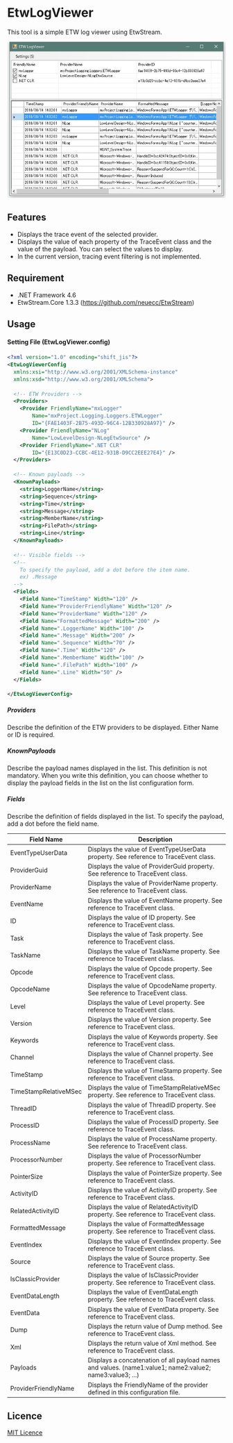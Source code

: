 # EtwLogViewer

This tool is a simple ETW log viewer using EtwStream.

![screenshot](./document/image/screenshot.jpg "screenshot")


## Features ##

* Displays the trace event of the selected provider.
* Displays the value of each property of the TraceEvent class and the value of the payload. You can select the values to display.
* In the current version, tracing event filtering is not implemented.

## Requirement ##

* .NET Framework 4.6
* EtwStream.Core 1.3.3 (https://github.com/neuecc/EtwStream)

## Usage ##

#### Setting File (EtwLogViewer.config) ####

```xml
<?xml version="1.0" encoding="shift_jis"?>
<EtwLogViewerConfig
  xmlns:xsi="http://www.w3.org/2001/XMLSchema-instance"
  xmlns:xsd="http://www.w3.org/2001/XMLSchema">

  <!-- ETW Providers -->
  <Providers>
    <Provider FriendlyName="mxLogger"
        Name="mxProject.Logging.Loggers.ETWLogger"
        ID="{FAE1403F-2B75-493D-96C4-12B330928A97}" />
    <Provider FriendlyName="NLog"
        Name="LowLevelDesign-NLogEtwSource" />
    <Provider FriendlyName=".NET CLR"
        ID="{E13C0D23-CCBC-4E12-931B-D9CC2EEE27E4}" />
  </Providers>
  
  <!-- Known payloads -->
  <KnownPayloads>
    <string>LoggerName</string>
    <string>Sequence</string>
	<string>Time</string>
	<string>Message</string>
	<string>MemberName</string>
	<string>FilePath</string>
	<string>Line</string>
  </KnownPayloads>
  
  <!-- Visible fields -->
  <!--
    To specify the payload, add a dot before the item name.
    ex) .Message
  -->
  <Fields>
    <Field Name="TimeStamp" Width="120" />
    <Field Name="ProviderFriendlyName" Width="120" />
    <Field Name="ProviderName" Width="120" />
    <Field Name="FormattedMessage" Width="200" />
    <Field Name=".LoggerName" Width="100" />
    <Field Name=".Message" Width="200" />
    <Field Name=".Sequence" Width="70" />
    <Field Name=".Time" Width="120" />
    <Field Name=".MemberName" Width="100" />
    <Field Name=".FilePath" Width="100" />
    <Field Name=".Line" Width="50" />
  </Fields>
  
</EtwLogViewerConfig>
```

##### Providers #####

Describe the definition of the ETW providers to be displayed. Either Name or ID is required.

##### KnownPayloads #####

Describe the payload names displayed in the list.
This definition is not mandatory. When you write this definition, you can choose whether to display the payload fields in the list on the list configuration form.

##### Fields #####

Describe the definition of fields displayed in the list.
To specify the payload, add a dot before the field name.

|Field Name|Description|
|---|---|
|EventTypeUserData|Displays the value of EventTypeUserData property. See reference to TraceEvent class.|
|ProviderGuid|Displays the value of ProviderGuid property. See reference to TraceEvent class.|
|ProviderName|Displays the value of ProviderName property. See reference to TraceEvent class.|
|EventName|Displays the value of EventName property. See reference to TraceEvent class.|
|ID|Displays the value of ID property. See reference to TraceEvent class.|
|Task|Displays the value of Task property. See reference to TraceEvent class.|
|TaskName|Displays the value of TaskName property. See reference to TraceEvent class.|
|Opcode|Displays the value of Opcode property. See reference to TraceEvent class.|
|OpcodeName|Displays the value of OpcodeName property. See reference to TraceEvent class.|
|Level|Displays the value of Level property. See reference to TraceEvent class.|
|Version|Displays the value of Version property. See reference to TraceEvent class.|
|Keywords|Displays the value of Keywords property. See reference to TraceEvent class.|
|Channel|Displays the value of Channel property. See reference to TraceEvent class.|
|TimeStamp|Displays the value of TimeStamp property. See reference to TraceEvent class.|
|TimeStampRelativeMSec|Displays the value of TimeStampRelativeMSec property. See reference to TraceEvent class.|
|ThreadID|Displays the value of ThreadID property. See reference to TraceEvent class.|
|ProcessID|Displays the value of ProcessID property. See reference to TraceEvent class.|
|ProcessName|Displays the value of ProcessName property. See reference to TraceEvent class.|
|ProcessorNumber|Displays the value of ProcessorNumber property. See reference to TraceEvent class.|
|PointerSize|Displays the value of PointerSize property. See reference to TraceEvent class.|
|ActivityID|Displays the value of ActivityID property. See reference to TraceEvent class.|
|RelatedActivityID|Displays the value of RelatedActivityID property. See reference to TraceEvent class.|
|FormattedMessage|Displays the value of FormattedMessage property. See reference to TraceEvent class.|
|EventIndex|Displays the value of EventIndex property. See reference to TraceEvent class.|
|Source|Displays the value of Source property. See reference to TraceEvent class.|
|IsClassicProvider|Displays the value of IsClassicProvider property. See reference to TraceEvent class.|
|EventDataLength|Displays the value of EventDataLength property. See reference to TraceEvent class.|
|EventData|Displays the value of EventData property. See reference to TraceEvent class.|
|Dump|Displays the return value of Dump method. See reference to TraceEvent class.|
|Xml|Displays the return value of Xml method. See reference to TraceEvent class.|
|Payloads|Displays a concatenation of all payload names and values. (name1:value1; name2:value2; name3:value3; ...)|
|ProviderFriendlyName|Displays the FriendlyName of the provider defined in this configuration file.|
        
## Licence ##

[MIT Licence](http://opensource.org/licenses/mit-license.php)
